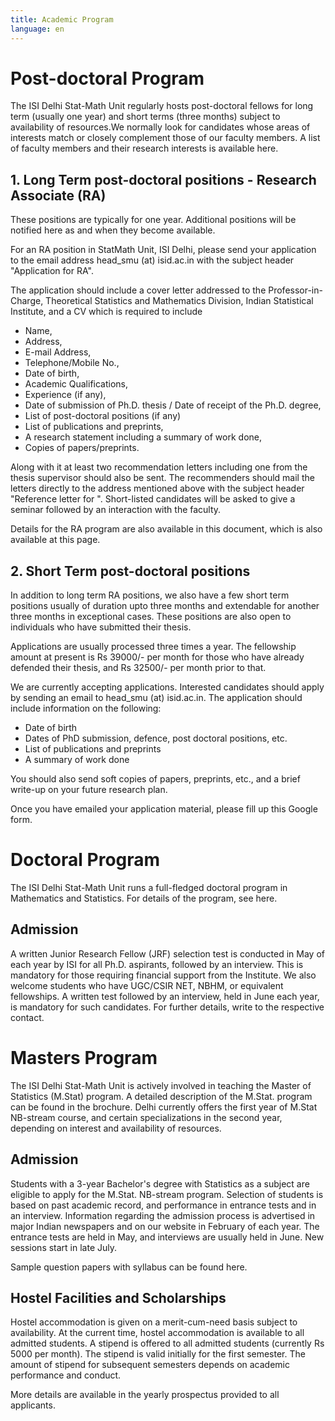 ```yaml
---
title: Academic Program
language: en
---
```



# Post-doctoral Program

The ISI Delhi Stat-Math Unit regularly hosts post-doctoral fellows for
long term (usually one year) and short terms (three months) subject to
availability of resources.We normally look for candidates whose areas
of interests match or closely complement those of our faculty
members. A list of faculty members and their research interests is
available here.

## 1. Long Term post-doctoral positions - Research Associate (RA)

These positions are typically for one year. <!-- Currently, one RA position
is available, for which applications should be submitted by August
31, 2022. --> Additional positions will be notified here as and when they
become available.

For an RA position in StatMath Unit, ISI Delhi, please send your
application to the email address head_smu (at) isid.ac.in with the
subject header "Application for RA".

The application should include a cover letter addressed to the
Professor-in-Charge, Theoretical Statistics and Mathematics Division,
Indian Statistical Institute, and a CV which is required to include

* Name,
* Address,
* E-mail Address,
* Telephone/Mobile No.,
* Date of birth,
* Academic Qualifications,
* Experience (if any),
* Date of submission of Ph.D. thesis / Date of receipt of the Ph.D. degree,
* List of post-doctoral positions (if any)
* List of publications and preprints,
* A research statement including a summary of work done,
* Copies of papers/preprints.

Along with it at least two recommendation letters including one from
the thesis supervisor should also be sent. The recommenders should
mail the letters directly to the address mentioned above with the
subject header "Reference letter for ". Short-listed candidates will
be asked to give a seminar followed by an interaction with the
faculty.

Details for the RA program are also available in this document, which
is also available at this page.

## 2. Short Term post-doctoral positions

In addition to long term RA positions, we also have a few short term
positions usually of duration upto three months and extendable for
another three months in exceptional cases. These positions are also
open to individuals who have submitted their thesis.

Applications are usually processed three times a year. The fellowship
amount at present is Rs 39000/- per month for those who have already
defended their thesis, and Rs 32500/- per month prior to that.

We are currently accepting applications. Interested candidates should
apply by sending an email to head_smu (at) isid.ac.in. The application
should include information on the following:

* Date of birth
* Dates of PhD submission, defence, post doctoral positions, etc.
* List of publications and preprints
* A summary of work done

You should also send soft copies of papers, preprints, etc., and a
brief write-up on your future research plan.

Once you have emailed your application material, please fill up this
Google form.

# Doctoral Program

The ISI Delhi Stat-Math Unit runs a full-fledged doctoral program in Mathematics and Statistics. For details of the program, see here.

## Admission

A written Junior Research Fellow (JRF) selection test is conducted in
May of each year by ISI for all Ph.D. aspirants, followed by an
interview. This is mandatory for those requiring financial support
from the Institute. We also welcome students who have UGC/CSIR NET,
NBHM, or equivalent fellowships. A written test followed by an
interview, held in June each year, is mandatory for such
candidates. For further details, write to the respective contact.

# Masters Program

The ISI Delhi Stat-Math Unit is actively involved in teaching the
Master of Statistics (M.Stat) program. A detailed description of the
M.Stat. program can be found in the brochure. Delhi currently offers
the first year of M.Stat NB-stream course, and certain specializations
in the second year, depending on interest and availability of
resources.

## Admission

Students with a 3-year Bachelor's degree with Statistics as a subject
are eligible to apply for the M.Stat. NB-stream program. Selection of
students is based on past academic record, and performance in entrance
tests and in an interview. Information regarding the admission process
is advertised in major Indian newspapers and on our website in
February of each year. The entrance tests are held in May, and
interviews are usually held in June. New sessions start in late July.

Sample question papers with syllabus can be found here.

## Hostel Facilities and Scholarships

Hostel accommodation is given on a merit-cum-need basis subject to
availability. At the current time, hostel accommodation is available
to all admitted students. A stipend is offered to all admitted
students (currently Rs 5000 per month). The stipend is valid initially
for the first semester. The amount of stipend for subsequent semesters
depends on academic performance and conduct.

More details are available in the yearly prospectus provided to all
applicants.
